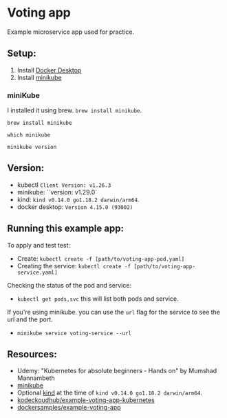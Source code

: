 # Voting app
Example microservice app used for practice.

## Setup: 
1. Install [Docker Desktop](https://www.docker.com/products/docker-desktop/)
2. Install [minikube](https://minikube.sigs.k8s.io/docs/start/)

### miniKube
I installed it using brew. `brew install minikube`. 

```
brew install minikube

which minikube

minikube version
```

## Version: 
- kubectl `Client Version: v1.26.3`
- minikube: ``version: v1.29.0`
- kind: `kind v0.14.0 go1.18.2 darwin/arm64`.
- docker desktop: `Version 4.15.0 (93002)`

## Running this example app: 

To apply and test test: 
- Create: `kubectl create -f [path/to/voting-app-pod.yaml]`
- Creating the service: `kubectl create -f [path/to/voting-app-service.yaml]`

Checking the status of the pod and service: 
- `kubectl get pods,svc` this will list both pods and service. 

If you're using minikube. you can use the `url` flag for the service to see the url and the port. 
- `minikube service voting-service --url` 




## Resources: 
- Udemy: "Kubernetes for absolute beginners - Hands on" by Mumshad Mannambeth
- [minikube](https://minikube.sigs.k8s.io/docs/start/)
- Optional [kind](https://kind.sigs.k8s.io/docs/user/quick-start/) at the time of `kind v0.14.0 go1.18.2 darwin/arm64`.
- [kodeckoudhub/example-voting-app-kubernetes](https://github.com/kodekloudhub/example-voting-app-kubernetes)
- [dockersamples/example-voting-app](https://github.com/dockersamples/example-voting-app) 




